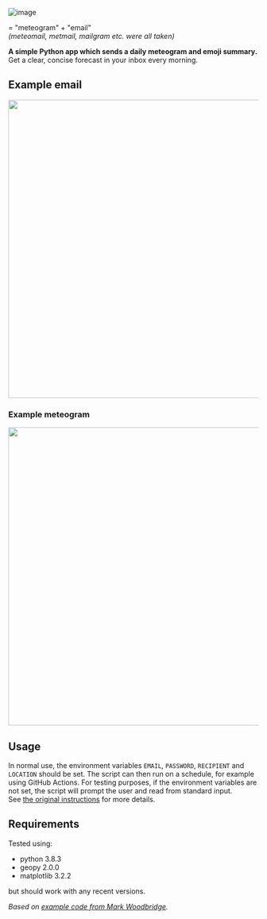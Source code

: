 ![image](https://user-images.githubusercontent.com/25332542/89449833-9035f700-d751-11ea-94ed-97cc0a18f693.png)

= "meteogram" + "email"  
*(meteomail, metmail, mailgram etc. were all taken)*

**A simple Python app which sends a daily meteogram and emoji summary.**  
Get a clear, concise forecast in your inbox every morning. 

## Example email

<img src="https://user-images.githubusercontent.com/25332542/89578548-35240300-d82a-11ea-9bbc-a3bad815c908.png" width="600">

### Example meteogram

<img src="https://user-images.githubusercontent.com/25332542/89579684-20486f00-d82c-11ea-975a-731bb0623f3f.png" width="600">

## Usage

In normal use, the environment variables `EMAIL`, `PASSWORD`, `RECIPIENT` and `LOCATION` should be set. The script can then run on a schedule, for example using GitHub Actions. For testing purposes, if the environment variables are not set, the script will prompt the user and read from standard input.  
See [the original instructions](https://github.com/ImperialCollegeLondon/whatever-the-weather/blob/main/README.md) for more details.

## Requirements

Tested using:

* python 3.8.3
* geopy 2.0.0
* matplotlib 3.2.2

but should work with any recent versions.

*Based on [example code from Mark Woodbridge](https://github.com/ImperialCollegeLondon/whatever-the-weather).*
